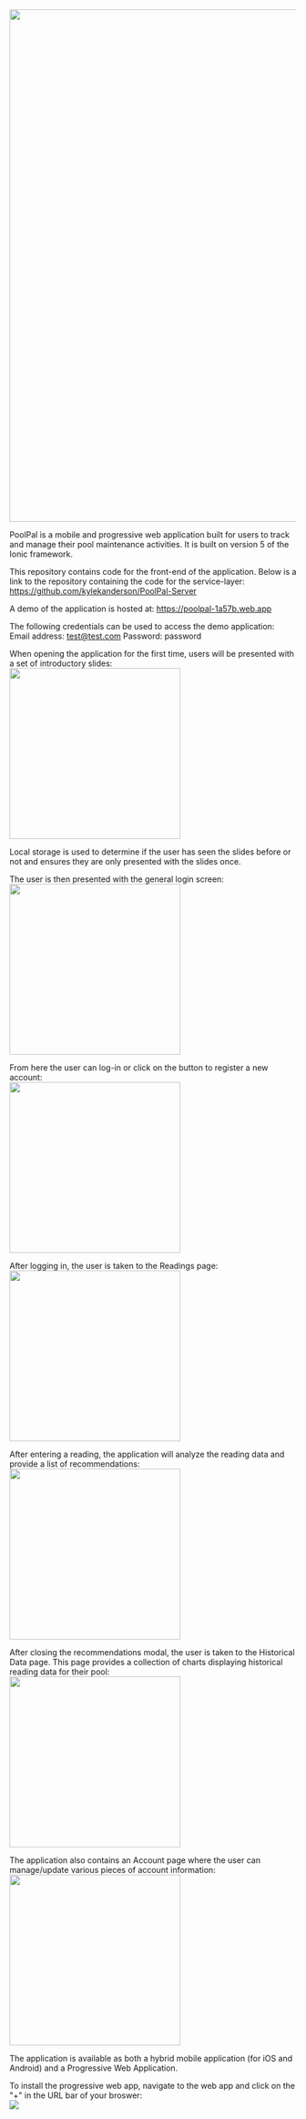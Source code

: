 <img src="https://github.com/kylekanderson/PoolPal/blob/main/src/assets/logo.png" width="900">

PoolPal is a mobile and progressive web application built for users to track and manage their pool maintenance activities. It is built on version 5 of the Ionic framework.

This repository contains code for the front-end of the application. Below is a link to the repository containing the code for the service-layer:
https://github.com/kylekanderson/PoolPal-Server

A demo of the application is hosted at: https://poolpal-1a57b.web.app

The following credentials can be used to access the demo application:
Email address: test@test.com
Password: password

When opening the application for the first time, users will be presented with a set of introductory slides:
<br><img src="https://github.com/kylekanderson/PoolPal/blob/main/design/Screenshots/intro_slides.png" width="300">

Local storage is used to determine if the user has seen the slides before or not and ensures they are only presented with the slides once.

The user is then presented with the general login screen:
<br><img src="https://github.com/kylekanderson/PoolPal/blob/main/design/Screenshots/login.png" width="300">

From here the user can log-in or click on the button to register a new account:
<br><img src="https://github.com/kylekanderson/PoolPal/blob/main/design/Screenshots/register.png" width="300">

After logging in, the user is taken to the Readings page:
<br><img src="https://github.com/kylekanderson/PoolPal/blob/main/design/Screenshots/readings.png" width="300">

After entering a reading, the application will analyze the reading data and provide a list of recommendations:
<br><img src="https://github.com/kylekanderson/PoolPal/blob/main/design/Screenshots/recommendations.png" width="300">

After closing the recommendations  modal, the user is taken to the Historical Data page. This page provides a collection of charts displaying historical reading data for their pool:
<br><img src="https://github.com/kylekanderson/PoolPal/blob/main/design/Screenshots/historical_data.png" width="300">

The application also contains an Account page where the user can manage/update various pieces of account information:
<br><img src="https://github.com/kylekanderson/PoolPal/blob/main/design/Screenshots/account.png" width="300">

The application is available as both a hybrid mobile application (for iOS and Android) and a Progressive Web Application. 

To install the progressive web app, navigate to the web app and click on the "+" in the URL bar of your broswer:
<br><img src="https://github.com/kylekanderson/PoolPal/blob/main/design/Screenshots/install.png">

